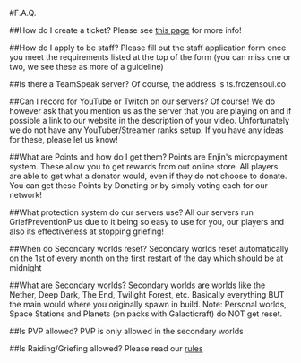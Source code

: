 #F.A.Q.

##How do I create a ticket?
Please see [this page](Knowledge_Base/Ticket_System.md) for more info!

##How do I apply to be staff?
Please fill out the staff application form once you meet the requirements listed at the top of the form (you can miss one or two, we see these as more of a guideline)

##Is there a TeamSpeak server?
Of course, the address is ts.frozensoul.co

##Can I record for YouTube or Twitch on our servers?
Of course! We do however ask that you mention us as the server that you are playing on and if possible a link to our website in the description of your video. Unfortunately we do not have any YouTuber/Streamer ranks setup. If you have any ideas for these, please let us know!

##What are Points and how do I get them?
Points are Enjin's micropayment system. These allow you to get rewards from out online store. All players are able to get what a donator would, even if they do not choose to donate. You can get these Points by Donating or by simply voting each for our network!

##What protection system do our servers use?
All our servers run GriefPreventionPlus due to it being so easy to use for you, our players and also its effectiveness at stopping griefing!

##When do Secondary worlds reset?
Secondary worlds reset automatically on the 1st of every month on the first restart of the day which should be at midnight

##What are Secondary worlds?
Secondary worlds are worlds like the Nether, Deep Dark, The End, Twilight Forest, etc.
Basically everything BUT the main would where you originally spawn in build.
Note: Personal worlds, Space Stations and Planets (on packs with Galacticraft) do NOT get reset.

##Is PVP allowed?
PVP is only allowed in the secondary worlds

##Is Raiding/Griefing allowed?
Please read our [rules](http://frozensoul.enjin.com/forum/m/8362088/viewthread/19439546-rules)

